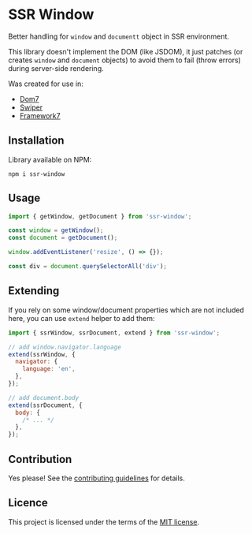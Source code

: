 # SSR Window

Better handling for `window` and `documentt` object in SSR environment.

This library doesn't implement the DOM (like JSDOM), it just patches (or creates `window` and `document` objects) to avoid them to fail (throw errors) during server-side rendering.

Was created for use in:

- [Dom7](https://github.com/nolimits4web/dom7)
- [Swiper](https://github.com/nolimits4web/swiper)
- [Framework7](https://github.com/framework7io/framework7)

## Installation

Library available on NPM:

```
npm i ssr-window
```

## Usage

```js
import { getWindow, getDocument } from 'ssr-window';

const window = getWindow();
const document = getDocument();

window.addEventListener('resize', () => {});

const div = document.querySelectorAll('div');
```

## Extending

If you rely on some window/document properties which are not included here, you can use `extend` helper to add them:

```js
import { ssrWindow, ssrDocument, extend } from 'ssr-window';

// add window.navigator.language
extend(ssrWindow, {
  navigator: {
    language: 'en',
  },
});

// add document.body
extend(ssrDocument, {
  body: {
    /* ... */
  },
});
```

## Contribution

Yes please! See the [contributing guidelines](https://github.com/nolimits4web/ssr-window/blob/master/CONTRIBUTING.md) for details.

## Licence

This project is licensed under the terms of the [MIT license](https://github.com/nolimits4web/ssr-window/blob/master/LICENSE).
